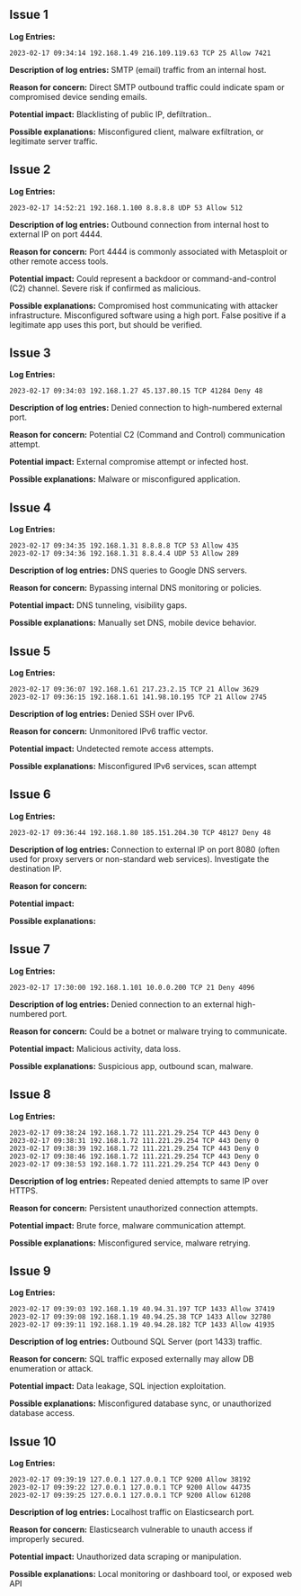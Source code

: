 ## Issue 1

**Log Entries:**

```plaintext
2023-02-17 09:34:14 192.168.1.49 216.109.119.63 TCP 25 Allow 7421
```

**Description of log entries:** SMTP (email) traffic from an internal host.

**Reason for concern:** Direct SMTP outbound traffic could indicate spam or compromised device sending emails.

**Potential impact:** Blacklisting of public IP, defiltration..

**Possible explanations:** Misconfigured client, malware exfiltration, or legitimate server traffic.

## Issue 2

**Log Entries:**

```plaintext
2023-02-17 14:52:21 192.168.1.100 8.8.8.8 UDP 53 Allow 512
```

**Description of log entries:** Outbound connection from internal host to external IP on port 4444.

**Reason for concern:** Port 4444 is commonly associated with Metasploit or other remote access tools. 

**Potential impact:** Could represent a backdoor or command-and-control (C2) channel. Severe risk if confirmed as malicious.

**Possible explanations:** Compromised host communicating with attacker infrastructure. Misconfigured software using a high port. False positive if a legitimate app uses this port, but should be verified.

## Issue 3

**Log Entries:**

```plaintext
2023-02-17 09:34:03 192.168.1.27 45.137.80.15 TCP 41284 Deny 48
```

**Description of log entries:**  Denied connection to high-numbered external port.

**Reason for concern:** Potential C2 (Command and Control) communication attempt.

**Potential impact:** External compromise attempt or infected host.

**Possible explanations:** Malware or misconfigured application.

## Issue 4

**Log Entries:**

```plaintext
2023-02-17 09:34:35 192.168.1.31 8.8.8.8 TCP 53 Allow 435
2023-02-17 09:34:36 192.168.1.31 8.8.4.4 UDP 53 Allow 289
```

**Description of log entries:** DNS queries to Google DNS servers.

**Reason for concern:** Bypassing internal DNS monitoring or policies.

**Potential impact:** DNS tunneling, visibility gaps.

**Possible explanations:** Manually set DNS, mobile device behavior.

## Issue 5

**Log Entries:**

```plaintext
2023-02-17 09:36:07 192.168.1.61 217.23.2.15 TCP 21 Allow 3629
2023-02-17 09:36:15 192.168.1.61 141.98.10.195 TCP 21 Allow 2745
```

**Description of log entries:** Denied SSH over IPv6.

**Reason for concern:** Unmonitored IPv6 traffic vector.

**Potential impact:** Undetected remote access attempts.

**Possible explanations:** Misconfigured IPv6 services, scan attempt

## Issue 6

**Log Entries:**

```plaintext
2023-02-17 09:36:44 192.168.1.80 185.151.204.30 TCP 48127 Deny 48
```

**Description of log entries:** Connection to external IP on port 8080 (often used for proxy servers or non-standard web services). Investigate the destination IP.

**Reason for concern:** 

**Potential impact:** 

**Possible explanations:** 

## Issue 7

**Log Entries:**

```plaintext
2023-02-17 17:30:00 192.168.1.101 10.0.0.200 TCP 21 Deny 4096
```

**Description of log entries:** Denied connection to an external high-numbered port.

**Reason for concern:** Could be a botnet or malware trying to communicate.

**Potential impact:** Malicious activity, data loss.

**Possible explanations:** Suspicious app, outbound scan, malware.

## Issue 8

**Log Entries:**

```plaintext
2023-02-17 09:38:24 192.168.1.72 111.221.29.254 TCP 443 Deny 0
2023-02-17 09:38:31 192.168.1.72 111.221.29.254 TCP 443 Deny 0
2023-02-17 09:38:39 192.168.1.72 111.221.29.254 TCP 443 Deny 0
2023-02-17 09:38:46 192.168.1.72 111.221.29.254 TCP 443 Deny 0
2023-02-17 09:38:53 192.168.1.72 111.221.29.254 TCP 443 Deny 0
```

**Description of log entries:** Repeated denied attempts to same IP over HTTPS.

**Reason for concern:** Persistent unauthorized connection attempts.

**Potential impact:** Brute force, malware communication attempt.

**Possible explanations:** Misconfigured service, malware retrying.

## Issue 9

**Log Entries:**

```plaintext
2023-02-17 09:39:03 192.168.1.19 40.94.31.197 TCP 1433 Allow 37419
2023-02-17 09:39:08 192.168.1.19 40.94.25.38 TCP 1433 Allow 32780
2023-02-17 09:39:11 192.168.1.19 40.94.28.182 TCP 1433 Allow 41935
```

**Description of log entries:**  Outbound SQL Server (port 1433) traffic.

**Reason for concern:** SQL traffic exposed externally may allow DB enumeration or attack.

**Potential impact:** Data leakage, SQL injection exploitation.

**Possible explanations:** Misconfigured database sync, or unauthorized database access.

## Issue 10

**Log Entries:**

```plaintext
2023-02-17 09:39:19 127.0.0.1 127.0.0.1 TCP 9200 Allow 38192
2023-02-17 09:39:22 127.0.0.1 127.0.0.1 TCP 9200 Allow 44735
2023-02-17 09:39:25 127.0.0.1 127.0.0.1 TCP 9200 Allow 61208
```

**Description of log entries:** Localhost traffic on Elasticsearch port.

**Reason for concern:** Elasticsearch vulnerable to unauth access if improperly secured.

**Potential impact:** Unauthorized data scraping or manipulation.

**Possible explanations:** Local monitoring or dashboard tool, or exposed web API
